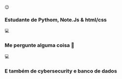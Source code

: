 😉 <h3> Estudante de Pythom, Note.Js & html/css </h3>
💻 <h3> Me pergunte alguma coisa 🧐 </h3>
💻 <h3> E também de cybersecurity e banco de dados </h3>

